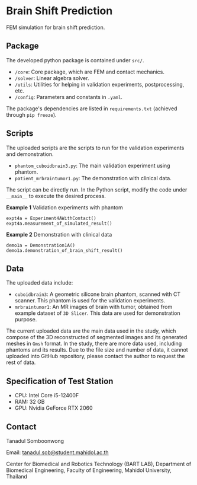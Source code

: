 # Brain Shift Prediction

FEM simulation for brain shift prediction.


## Package

The developed python package is contained under `src/`.
- `/core`: Core package, which are FEM and contact mechanics.
- `/solver`: Linear algebra solver.
- `/utils`: Utilities for helping in validation experiments, postprocessing, etc.
- `/config`: Parameters and constants in `.yaml`.

The package's dependencies are listed in `requirements.txt` (achieved through `pip freeze`).


## Scripts

The uploaded scripts are the scripts to run for the validation experiments and demonstration.
- `phantom_cuboidbrain3.py`: The main validation experiment using phantom.
- `patient_mrbraintumor1.py`: The demonstration with clinical data.

The script can be directly run. In the Python script, modify the code under `__main__` to execute the desired process.

**Example 1** Validation experiments with phantom
```
expt4a = Experiment4AWithContact()
expt4a.measurement_of_simulated_result()
```

**Example 2** Demonstration with clinical data
```
demo1a = Demonstration1A()
demo1a.demonstration_of_brain_shift_result()
```

## Data

The uploaded data include:
- `cuboidbrain3`: A geometric silicone brain phantom, scanned with CT scanner. This phantom is used for the validation experiments.
- `mrbraintumor1`: An MR images of brain with tumor, obtained from example dataset of `3D Slicer`. This data are used for demonstration purpose.

The current uploaded data are the main data used in the study, which compose of the 3D reconstructed of segmented images and its generated meshes in `Gmsh` format. In the study, there are more data used, including phantoms and its results. Due to the file size and number of data, it cannot uploaded into GitHub repository, please contact the author to request the rest of data.


## Specification of Test Station
- CPU: Intel Core i5-12400F
- RAM: 32 GB
- GPU: Nvidia GeForce RTX 2060


## Contact
Tanadul Somboonwong

Email: tanadul.sob@student.mahidol.ac.th

Center for Biomedical and Robotics Technology (BART LAB), Department of Biomedical Engineering, Faculty of Engineering, Mahidol University, Thailand

